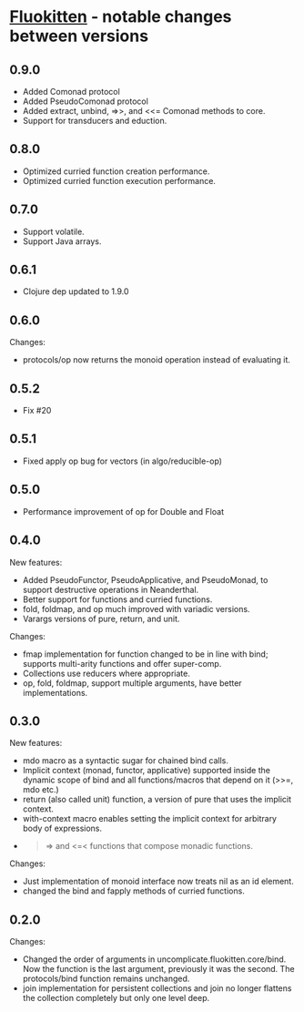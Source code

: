 # [Fluokitten](http://fluokitten.uncomplicate.org) - notable changes between versions

## 0.9.0

* Added Comonad protocol
* Added PseudoComonad protocol
* Added extract, unbind, =>>, and <<= Comonad methods to core.
* Support for transducers and eduction.

## 0.8.0

* Optimized curried function creation performance.
* Optimized curried function execution performance.

## 0.7.0

* Support volatile.
* Support Java arrays.

## 0.6.1

* Clojure dep updated to 1.9.0

## 0.6.0

Changes:
* protocols/op now returns the monoid operation instead of evaluating it.

## 0.5.2

* Fix #20

## 0.5.1

* Fixed apply op bug for vectors (in algo/reducible-op)

## 0.5.0

* Performance improvement of op for Double and Float

## 0.4.0

New features:

* Added PseudoFunctor, PseudoApplicative, and PseudoMonad, to support destructive operations in Neanderthal.
* Better support for functions and curried functions.
* fold, foldmap, and op much improved with variadic versions.
* Varargs versions of pure, return, and unit.

Changes:

* fmap implementation for function changed to be in line with bind; supports multi-arity functions and offer super-comp.
* Collections use reducers where appropriate.
* op, fold, foldmap, support multiple arguments, have better implementations.

## 0.3.0

New features:

* mdo macro as a syntactic sugar for chained bind calls.
* Implicit context (monad, functor, applicative) supported inside the dynamic scope of bind and all functions/macros that depend on it (>>=, mdo etc.)
* return (also called unit) function, a version of pure that uses the implicit context.
* with-context macro enables setting the implicit context for arbitrary body of expressions.
* >=> and <=< functions that compose monadic functions.

Changes:

* Just implementation of monoid interface now treats nil as an id element.
* changed the bind and fapply methods of curried functions.

## 0.2.0

Changes:

* Changed the order of arguments in uncomplicate.fluokitten.core/bind. Now the function is the last argument, previously it was the second. The protocols/bind function remains unchanged.
* join implementation for persistent collections and join no longer flattens the collection completely but only one level deep.
